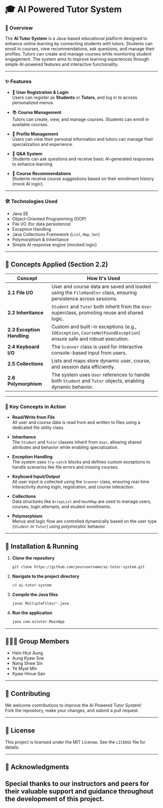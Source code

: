# 🎓 AI Powered Tutor System

### 📖 Overview
The **AI Tutor System** is a Java-based educational platform designed to enhance online learning by connecting students with tutors. Students can enroll in courses, view recommendations, ask questions, and manage their profiles. Tutors can create and manage courses while monitoring student engagement. The system aims to improve learning experiences through simple AI-powered features and interactive functionality.

---

### ✨ Features

- 🔐 **User Registration & Login**  
  Users can register as **Students** or **Tutors**, and log in to access personalized menus.

- 📚 **Course Management**  
  Tutors can create, view, and manage courses. Students can enroll in available courses.

- 👤 **Profile Management**  
  Users can view their personal information and tutors can manage their specialization and experience.

- 💬 **Q&A System**  
  Students can ask questions and receive basic AI-generated responses to enhance learning.

- 🎯 **Course Recommendations**  
  Students receive course suggestions based on their enrollment history (mock AI logic).

---

### 🛠️ Technologies Used

- Java SE  
- Object-Oriented Programming (OOP)  
- File I/O (for data persistence)  
- Exception Handling  
- Java Collections Framework (`List`, `Map`, `Set`)  
- Polymorphism & Inheritance  
- Simple AI response engine (mocked logic)  

---

## 🧠 Concepts Applied (Section 2.2)

| Concept               | How It's Used |
|------------------------|---------------|
| **2.1 File I/O**       | User and course data are saved and loaded using the `FileHandler` class, ensuring persistence across sessions. |
| **2.2 Inheritance**    | `Student` and `Tutor` both inherit from the `User` superclass, promoting reuse and shared logic. |
| **2.3 Exception Handling** | Custom and built-in exceptions (e.g., `IOException`, `CourseNotFoundException`) ensure safe and robust execution. |
| **2.4 Keyboard I/O**   | The `Scanner` class is used for interactive console-based input from users. |
| **2.5 Collections**    | Lists and maps store dynamic user, course, and session data efficiently. |
| **2.6 Polymorphism**   | The system uses `User` references to handle both `Student` and `Tutor` objects, enabling dynamic behavior. |

---

### 🧩 Key Concepts in Action

- **Read/Write from File**  
  All user and course data is read from and written to files using a dedicated file utility class.

- **Inheritance**  
  The `Student` and `Tutor` classes inherit from `User`, allowing shared attributes and behavior while enabling specialization.

- **Exception Handling**  
  The system uses `try-catch` blocks and defines custom exceptions to handle scenarios like file errors and missing courses.

- **Keyboard Input/Output**  
  All user input is collected using the `Scanner` class, ensuring real-time interactivity during login, registration, and course interaction.

- **Collections**  
  Data structures like `ArrayList` and `HashMap` are used to manage users, courses, login attempts, and student enrollments.

- **Polymorphism**  
  Menus and logic flow are controlled dynamically based on the user type (`Student` or `Tutor`) using polymorphic behavior.

---

## 🚀 Installation & Running

1. **Clone the repository**  
   ```bash
   git clone https://github.com/yourusername/ai-tutor-system.git
   ```

2. **Navigate to the project directory**  
   ```bash
   cd ai-tutor-system
   ```

3. **Compile the Java files**  
   ```bash
   javac MultipleFiles/*.java
   ```

4. **Run the application**  
   ```bash
   java com.aitutor.MainApp
   ```

---

## 🧑‍🤝‍🧑 Group Members

- Hein Htut Aung  
- Aung Kyaw Soe  
- Nang Shwe Sin  
- Ye Myat Min  
- Kyaw Hmue San

---

## 🤝 Contributing

We welcome contributions to improve the AI Powered Tutor System!  
Fork the repository, make your changes, and submit a pull request.

---

## 📄 License

This project is licensed under the MIT License. See the `LICENSE` file for details.

---

## 🙏 Acknowledgments

Special thanks to our instructors and peers for their valuable support and guidance throughout the development of this project.
---
